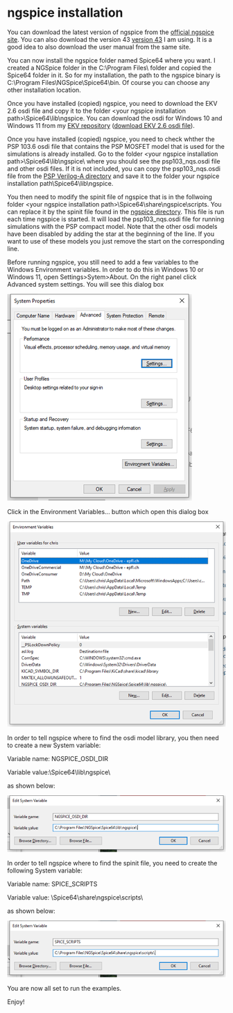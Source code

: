 # ngspice installation

You can download the latest version of ngspice from the [official ngspice site](https://sourceforge.net/projects/ngspice/files/ng-spice-rework/44.2/). You can also download the version 43 [version 43](https://sourceforge.net/projects/ngspice/files/ng-spice-rework/old-releases/43/) I am using. It is a good idea to also download the user manual from the same site.

You can now install the ngspice folder named Spice64 where you want. I created a NGSpice folder in the C:\Program Files\ folder and copied the Spice64 folder in it. So for my installation, the path to the ngspice binary is C:\Program Files\NGSpice\Spice64\bin\. Of course you can choose any other installation location.

Once you have installed (copied) ngspice, you need to download the EKV 2.6 osdi file and copy it to the folder \<your ngspice installation path\>\Spice64\lib\ngspice\. You can download the osdi for Windows 10 and Windows 11 from my [EKV repository](https://github.com/chrisenz/EKV/tree/main/EKV2.6/va/code) ([download EKV 2.6 osdi file](https://github.com/chrisenz/EKV/tree/main/EKV2.6/va/code/ekv26.osdi)).

Once you have installed (copied) ngspice, you need to check whther the PSP 103.6 osdi file that contains the PSP MOSFET model that is used for the simulations is already installed. Go to the folder \<your ngspice installation path\>\Spice64\lib\ngspice\ where you should see the psp103_nqs.osdi file and other osdi files. If it is not included, you can copy the psp103_nqs.osdi file from the [PSP Verilog-A directory](/PSP/Verilog-A/) and save it to the folder your ngspice installation path\Spice64\lib\ngspice\.

You then need to modify the spinit file of ngspice that is in the follwoing folder \<your ngspice installation path\>\Spice64\share\ngspice\scripts\. You can replace it by the spinit file found in the [ngspice directory](/ngspice). This file is run each time ngspice is started. It will load the psp103_nqs.osdi file for running simulations with the PSP compact model. Note that the other osdi models have been disabled by adding the star at the beginning of the line. If you want to use of these models you just remove the start on the corresponding line.

Before running ngspice, you still need to add a few variables to the Windows Environment variables. In order to do this in Windows 10 or Windows 11, open Settings>Sytem>About. On the right panel click Advanced system settings. You will see this dialog box

![System properties.](/img/system_properties.png)

Click in the Environment Variables... button which open this dialog box

![Environment variables.](/img/environment_variables.png)

In order to tell ngspice where to find the osdi model library, you then need to create a new System variable:

Variable name: NGSPICE_OSDI_DIR

Variable value:<Your ngspice installation path>\Spice64\lib\ngspice\

as shown below:

![ngspice osdi dir.](/img/NGSPICE_OSDI_DIR.png)

In order to tell ngspice where to find the spinit file, you need to create the following System variable:

Variable name: SPICE_SCRIPTS

Variable value: <Your ngspice installation path>\Spice64\share\ngspice\scripts\

as shown below:

![ngspice osdi dirspice scripts.](/img/SPICE_SCRIPTS.png)

You are now all set to run the examples.

Enjoy!
